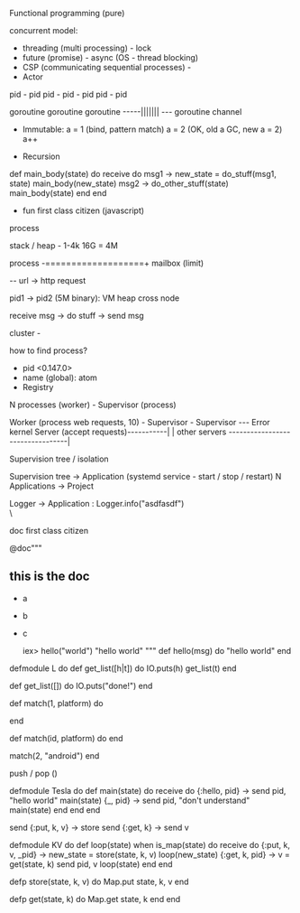 Functional programming (pure)

concurrent model:

* threading (multi processing) - lock
* future (promise) - async (OS - thread blocking)
* CSP (communicating sequential processes) -
* Actor

pid -        pid
pid -  pid - pid
pid -        pid

goroutine                    goroutine
goroutine -----||||||| ---   goroutine
               channel
* Immutable:
a = 1 (bind, pattern match)
a = 2 (OK, old a GC, new a = 2)
a++

* Recursion

def main_body(state) do
  receive do
    msg1 ->
      new_state = do_stuff(msg1, state)
      main_body(new_state)
    msg2 ->
      do_other_stuff(state)
      main_body(state)
  end
end


* fun first class citizen (javascript)

process

stack / heap - 1-4k  16G = 4M

process -===================+ mailbox (limit)

-- url -> http request

pid1 -> pid2 (5M binary): VM heap
cross node

receive msg -> do stuff -> send msg

cluster -

how to find process? <location>

- pid <0.147.0>
- name (global): atom
- Registry

N processes (worker) - Supervisor (process)

Worker (process web requests, 10) - Supervisor - Supervisor --- Error kernel
Server (accept requests)-----------|
                                               |
other servers ---------------------------------|

Supervision tree / isolation

Supervision tree -> Application (systemd service - start / stop / restart)
N Applications -> Project

Logger -> Application : Logger.info("asdfasdf")\
\




doc first class citizen

@doc"""
## this is the doc

* a
* b
* c

   iex> hello("world")
   "hello world"
"""
def hello(msg) do
  "hello world"
end

defmodule L do
  def get_list([h|t]) do
    IO.puts(h)
    get_list(t)
  end

  def get_list([]) do
    IO.puts("done!")
  end

  def match(1, platform) do

  end

  def match(id, platform) do
  end

  match(2, "android")
end

push / pop ()



defmodule Tesla do
  def main(state) do
    receive do
      {:hello, pid} ->
        send pid, "hello world"
        main(state)
      {_, pid}      ->
        send pid, "don't understand"
        main(state)
    end
  end
end


send {:put, k, v} -> store
send {:get, k} -> send v

defmodule KV do
  def loop(state) when is_map(state) do
    receive do
      {:put, k, v, _pid} ->
        new_state = store(state, k, v)
        loop(new_state)
      {:get, k, pid} ->
        v = get(state, k)
        send pid, v
        loop(state)
    end
  end

  defp store(state, k, v) do
    Map.put state, k, v
  end

  defp get(state, k) do
    Map.get state, k
  end
end
